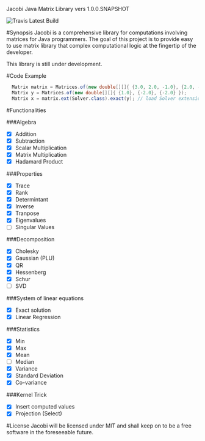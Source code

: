 
  Jacobi Java Matrix Library  vers 1.0.0.SNAPSHOT 
  
![Travis Latest Build](https://travis-ci.org/ykechan/jacobi.svg?branch=master)

#Synopsis
Jacobi is a comprehensive library for computations involving matrices for
Java programmers. The goal of this project is to provide easy to use matrix 
library that complex computational logic at the fingertip of the developer.

This library is still under development.

#Code Example
```java
  Matrix matrix = Matrices.of(new double[][]{ {3.0, 2.0, -1.0}, {2.0, -2.0, 4.0}, {-1.0, 0.5, -1.0} });
  Matrix y = Matrices.of(new double[][]{ {1.0}, {-2.0}, {-2.0} });
  Matrix x = matrix.ext(Solver.class).exact(y); // load Solver extension and solve for x
```

#Functionalities

###Algebra
- [x] Addition
- [x] Subtraction
- [x] Scalar Multiplication
- [x] Matrix Multiplication
- [x] Hadamard Product

###Properties
- [x] Trace
- [x] Rank
- [x] Determintant
- [x] Inverse
- [x] Tranpose
- [x] Eigenvalues
- [ ] Singular Values

###Decomposition
- [x] Cholesky
- [x] Gaussian (PLU)
- [x] QR
- [x] Hessenberg
- [x] Schur
- [ ] SVD

###System of linear equations
- [x] Exact solution
- [x] Linear Regression

###Statistics
- [x] Min
- [x] Max
- [x] Mean
- [ ] Median
- [x] Variance
- [x] Standard Deviation
- [x] Co-variance

###Kernel Trick
- [x] Insert computed values
- [x] Projection (Select)

#License
Jacobi will be licensed under MIT and shall keep on to be a free software in the 
foreseeable future. 

